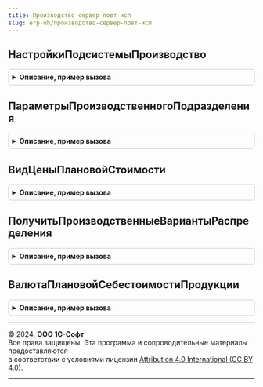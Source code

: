 ```yaml
---
title: Производство сервер повт исп
slug: erp-uh/производство-сервер-повт-исп
---
```



## НастройкиПодсистемыПроизводство
<details style="margin: 1em 0; padding: 0.5em; border: 1px solid #ccc; border-radius: 6px;">

<summary style="font-weight: bold; cursor: pointer;">Описание, пример вызова</summary>

```bsl

// Получает настройки подсистемы "Производство"
//
// Возвращаемое значение:
//   - Структура - настройки подсистемы "Производство".
//
Функция НастройкиПодсистемыПроизводство() Экспорт
```

Пример вызова
```bsl
Результат = ПроизводствоСерверПовтИсп.НастройкиПодсистемыПроизводство() 
```
</details>

## ПараметрыПроизводственногоПодразделения
<details style="margin: 1em 0; padding: 0.5em; border: 1px solid #ccc; border-radius: 6px;">

<summary style="font-weight: bold; cursor: pointer;">Описание, пример вызова</summary>

```bsl

// Возвращает параметры производственного подразделения
//
// Параметры:
//  Подразделение	- СправочникСсылка.СтруктураПредприятия - Подразделение для которого требуется получить параметры.
//
// Возвращаемое значение:
//   Структура   - содержит параметры производственного подразделения.
//
Функция ПараметрыПроизводственногоПодразделения(Подразделение) Экспорт
```

Пример вызова
```bsl
Результат = ПроизводствоСерверПовтИсп.ПараметрыПроизводственногоПодразделения(Подразделение) 
```
</details>

## ВидЦеныПлановойСтоимости
<details style="margin: 1em 0; padding: 0.5em; border: 1px solid #ccc; border-radius: 6px;">

<summary style="font-weight: bold; cursor: pointer;">Описание, пример вызова</summary>

```bsl

// Определяет вид цены выпуска продукции по умолчанию
//
// Возвращаемое значение:
//  СправочникСсылка.ВидыЦен - вид цены плановой стоимости.
//
Функция ВидЦеныПлановойСтоимости() Экспорт
```

Пример вызова
```bsl
Результат = ПроизводствоСерверПовтИсп.ВидЦеныПлановойСтоимости() 
```
</details>

## ПолучитьПроизводственныеВариантыРаспределения
<details style="margin: 1em 0; padding: 0.5em; border: 1px solid #ccc; border-radius: 6px;">

<summary style="font-weight: bold; cursor: pointer;">Описание, пример вызова</summary>

```bsl


// Возвращает список вариантов распределения, участвующих в формировании себестоимости производства
//
// Возвращаемое значение:
// 	Массив - список производственных вариантов распределения
Функция ПолучитьПроизводственныеВариантыРаспределения() Экспорт
```

Пример вызова
```bsl
Результат = ПроизводствоСерверПовтИсп.ПолучитьПроизводственныеВариантыРаспределения() 
```
</details>

## ВалютаПлановойСебестоимостиПродукции
<details style="margin: 1em 0; padding: 0.5em; border: 1px solid #ccc; border-radius: 6px;">

<summary style="font-weight: bold; cursor: pointer;">Описание, пример вызова</summary>

```bsl

// Возвращает валюту плановой себестоимости продукции.
//
// Возвращаемое значение:
//   СправочникСсылка.Валюты -
//
Функция ВалютаПлановойСебестоимостиПродукции() Экспорт
```

Пример вызова
```bsl
Результат = ПроизводствоСерверПовтИсп.ВалютаПлановойСебестоимостиПродукции() 
```
</details>

---

© 2024, **ООО 1С-Софт**  
Все права защищены. Эта программа и сопроводительные материалы предоставляются  
в соответствии с условиями лицензии [Attribution 4.0 International (CC BY 4.0)](https://creativecommons.org/licenses/by/4.0/legalcode).

---
